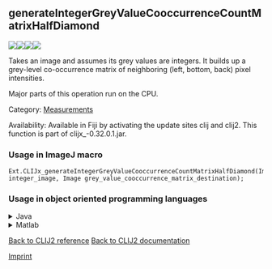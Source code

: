 ## generateIntegerGreyValueCooccurrenceCountMatrixHalfDiamond
<img src="images/mini_empty_logo.png"/><img src="images/mini_empty_logo.png"/><img src="images/mini_clijx_logo.png"/><img src="images/mini_empty_logo.png"/>

Takes an image and assumes its grey values are integers. It builds up a grey-level co-occurrence matrix of neighboring (left, bottom, back) pixel intensities. 

Major parts of this operation run on the CPU.

Category: [Measurements](https://clij.github.io/clij2-docs/reference__measurement)

Availability: Available in Fiji by activating the update sites clij and clij2.
This function is part of clijx_-0.32.0.1.jar.

### Usage in ImageJ macro
```
Ext.CLIJx_generateIntegerGreyValueCooccurrenceCountMatrixHalfDiamond(Image integer_image, Image grey_value_cooccurrence_matrix_destination);
```


### Usage in object oriented programming languages



<details>

<summary>
Java
</summary>
<pre class="highlight">// init CLIJ and GPU
import net.haesleinhuepf.clijx.CLIJx;
import net.haesleinhuepf.clij.clearcl.ClearCLBuffer;
CLIJx clijx = CLIJx.getInstance();

// get input parameters
ClearCLBuffer integer_image = clijx.push(integer_imageImagePlus);
grey_value_cooccurrence_matrix_destination = clijx.create(integer_image);
</pre>

<pre class="highlight">
// Execute operation on GPU
clijx.generateIntegerGreyValueCooccurrenceCountMatrixHalfDiamond(integer_image, grey_value_cooccurrence_matrix_destination);
</pre>

<pre class="highlight">
// show result
grey_value_cooccurrence_matrix_destinationImagePlus = clijx.pull(grey_value_cooccurrence_matrix_destination);
grey_value_cooccurrence_matrix_destinationImagePlus.show();

// cleanup memory on GPU
clijx.release(integer_image);
clijx.release(grey_value_cooccurrence_matrix_destination);
</pre>

</details>



<details>

<summary>
Matlab
</summary>
<pre class="highlight">% init CLIJ and GPU
clijx = init_clatlabx();

% get input parameters
integer_image = clijx.pushMat(integer_image_matrix);
grey_value_cooccurrence_matrix_destination = clijx.create(integer_image);
</pre>

<pre class="highlight">
% Execute operation on GPU
clijx.generateIntegerGreyValueCooccurrenceCountMatrixHalfDiamond(integer_image, grey_value_cooccurrence_matrix_destination);
</pre>

<pre class="highlight">
% show result
grey_value_cooccurrence_matrix_destination = clijx.pullMat(grey_value_cooccurrence_matrix_destination)

% cleanup memory on GPU
clijx.release(integer_image);
clijx.release(grey_value_cooccurrence_matrix_destination);
</pre>

</details>



[Back to CLIJ2 reference](https://clij.github.io/clij2-docs/reference)
[Back to CLIJ2 documentation](https://clij.github.io/clij2-docs)

[Imprint](https://clij.github.io/imprint)
